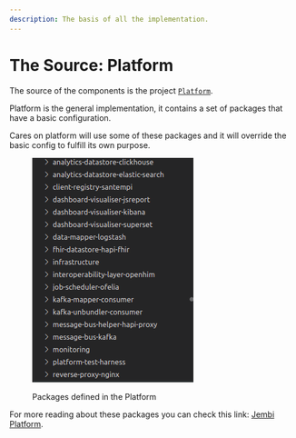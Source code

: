 ```yaml
---
description: The basis of all the implementation.
---
```


# The Source: Platform

The source of the components is the project [`Platform`](https://github.com/jembi/platform).

Platform is the general implementation, it contains a set of packages that have a basic configuration.&#x20;

Cares on platform will use some of these packages and it will override the basic config to fulfill its own purpose.

<figure><img src="../.gitbook/assets/image (2).png" alt=""><figcaption><p>Packages defined in the Platform</p></figcaption></figure>

For more reading about these packages you can check this link: [Jembi Platform](https://app.gitbook.com/o/lTiMw1wKTVQEjepxV4ou/s/ozRkSu9v4EJR8LJ8nFIv/ "mention").
